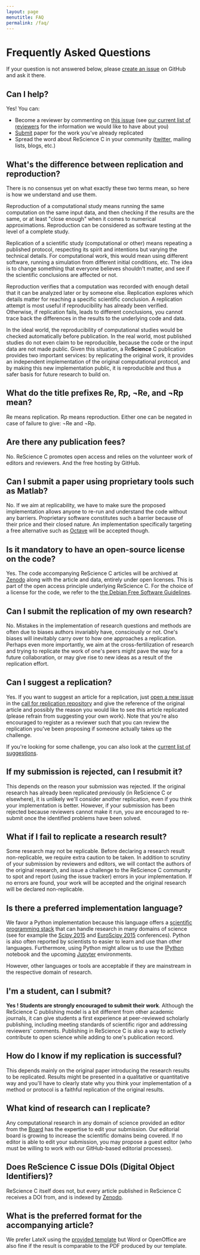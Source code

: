 ```yaml
---
layout: page
menutitle: FAQ
permalink: /faq/
---
```


# Frequently Asked Questions

If your question is not answered below, please [create an
issue](https://github.com/rescience/rescience) on GitHub and ask it there.

## Can I help?

Yes! You can:

 * Become a reviewer by commenting on [this issue](https://github.com/ReScience/ReScience/issues/27) (see 
 [our current list of reviewers](https://github.com/rescience/rescience.github.io/blob/sources/04-board.md)
 for the information we would like to have about you)
 * [Submit](../write) paper for the work you've already replicated
 * Spread the word about ReScience C in your community
   ([twitter](http://twitter.com/ReScienceEds), mailing lists, blogs, etc.)


## What's the difference between replication and reproduction?

There is no consensus yet on what exactly these two terms mean, so
here is how we understand and use them.

Reproduction of a computational study means running the same
computation on the same input data, and then checking if the results
are the same, or at least "close enough" when it comes to numerical
approximations. Reproduction can be considered as software testing at
the level of a complete study.

Replication of a scientific study (computational or other) means
repeating a published protocol, respecting its spirit and intentions
but varying the technical details. For computational work, this would
mean using different software, running a simulation from different
initial conditions, etc. The idea is to change something that everyone
believes shouldn't matter, and see if the scientific conclusions are
affected or not.

Reproduction verifies that a computation was recorded with enough
detail that it can be analyzed later or by someone else. Replication
explores which details matter for reaching a specific scientific
conclusion. A replication attempt is most useful if reproducibility
has already been verified. Otherwise, if replication fails, leads to
different conclusions, you cannot trace back the differences in the
results to the underlying code and data.

In the ideal world, the reproducibility of computational studies would
be checked automatically before publication. In the real world, most
published studies do not even claim to be reproducible, because the code
or the input data are not made public. Given this situation,
a Re**Science** C publication provides two important services: by replicating
the original work, it provides an independent implementation of the
original computational protocol, and by making this new implementation
public, it is reproducible and thus a safer basis for future research
to build on.

## What do the title prefixes **Re**, **Rp**, **¬Re**, and **¬Rp** mean?
Re means replication. Rp means reproduction.
Either one can be negated in case of failure to give: ¬Re and ¬Rp.

## Are there any publication fees?

No. ReScience C promotes open access and relies on the volunteer work of
editors and reviewers. And the free hosting by GitHub.


## Can I submit a paper using proprietary tools such as Matlab?

No. If we aim at replicability, we have to make sure the proposed
implementation allows anyone to re-run and understand the code without any
barriers. Proprietary software constitutes such a barrier because of their
price and their closed nature.  An implementation specifically targeting a free
alternative such as [Octave](https://www.gnu.org/software/octave/) will be
accepted though.


## Is it mandatory to have an open-source license on the code?

Yes. The code accompanying ReScience C articles will be archived at
[Zenodo](https://zenodo.org/) along with the article and data, entirely under
open licenses. This is part of the open access principle underlying ReScience
C. For the choice of a license for the code, we refer to the [the Debian Free
Software Guidelines](https://www.debian.org/social_contract#guidelines).


## Can I submit the replication of my own research?

No. Mistakes in the implementation of research questions and methods are often
due to biases authors invariably have, consciously or not. One's biases will
inevitably carry over to how one approaches a replication. Perhaps even more
importantly, we aim at the cross-fertilization of research and trying to
replicate the work of one's peers might pave the way for a future
collaboration, or may give rise to new ideas as a result of the replication
effort.


## Can I suggest a replication?

Yes. If you want to suggest an article for a replication, just [open a new
issue](https://github.com/ReScience/call-for-replication/issues/new) in the [call for
replication repository](https://github.com/ReScience/call-for-replication) and give the
reference of the original article and possibly the reason you would like to see
this article replicated (please refrain from suggesting your own work). Note
that you're also encouraged to register as a reviewer such that you can review
the replication you've been proposing if someone actually takes up the
challenge.

If you're looking for some challenge, you can also look at the [current list of
suggestions](https://github.com/ReScience/call-for-replication).


## If my submission is rejected, can I resubmit it?

This depends on the reason your submission was rejected. If the original
research has already been replicated previously (in ReScience C or elsewhere),
it is unlikely we'll consider another replication, even if you think your
implementation is better. However, if your submission has been rejected because
reviewers cannot make it run, you are encouraged to re-submit once the
identified problems have been solved.


## What if I fail to replicate a research result?

Some research may not be replicable. Before declaring a research result
non-replicable, we require extra caution to be taken. In addition to scrutiny
of your submission by reviewers and editors, we will contact the authors of the
original research, and issue a challenge to the ReScience C community to spot
and report (using the issue tracker) errors in your implementation.  If no
errors are found, your work will be accepted and the original research will be
declared non-replicable.


## Is there a preferred implementation language?

We favor a Python implementation because this language offers a [scientific
programming stack](http://www.scipy.org) that can handle research in many
domains of science (see for example the [Scipy
2015](http://scipy2015.scipy.org) and [EuroScipy
2015](https://www.euroscipy.org/2015/) conferences). Python is also often
reported by scientists to easier to learn and use than other languages.
Furthermore, using Python might allow us to use the
[IPython](http://ipython.org) notebook and the upcoming
[Jupyter](https://jupyter.org) environments.

However, other languages or tools are acceptable if they are mainstream in the
respective domain of research.

## I'm a student, can I submit?

**Yes ! Students are strongly encouraged to submit their work**. Although the
ReScience C publishing model is a bit different from other academic journals,
it can give students a first experience at peer-reviewed scholarly publishing,
including meeting standards of scientific rigor and addressing reviewers'
comments. Publishing in ReScience C is also a way to actively contribute to
open science while adding to one's publication record.


## How do I know if my replication is successful?

This depends mainly on the original paper introducing the research results to
be replicated. Results might be presented in a qualitative or quantitative way
and you'll have to clearly state why you think your implementation of a method
or protocol is a faithful replication of the original results.


## What kind of research can I replicate?

Any computational research in any domain of science provided an
editor from the [Board](../board) has the expertise to edit your
submission. Our editorial board is growing to increase the scientific domains
being covered. If no editor is able to edit your submission, you may
propose a guest editor (who must be willing to work with our GitHub-based
editorial processes).


## Does ReScience C issue DOIs (Digital Object Identifiers)?

ReScience C itself does not, but every article published in ReScience C
receives a DOI from, and is indexed by
[Zenodo](https://zenodo.org/collection/user-rescience).


## What is the preferred format for the accompanying article?

We prefer LateX using the [provided
template](https://github.com/rescience/template) but Word or OpenOffice are
also fine if the result is comparable to the PDF produced by our template.


